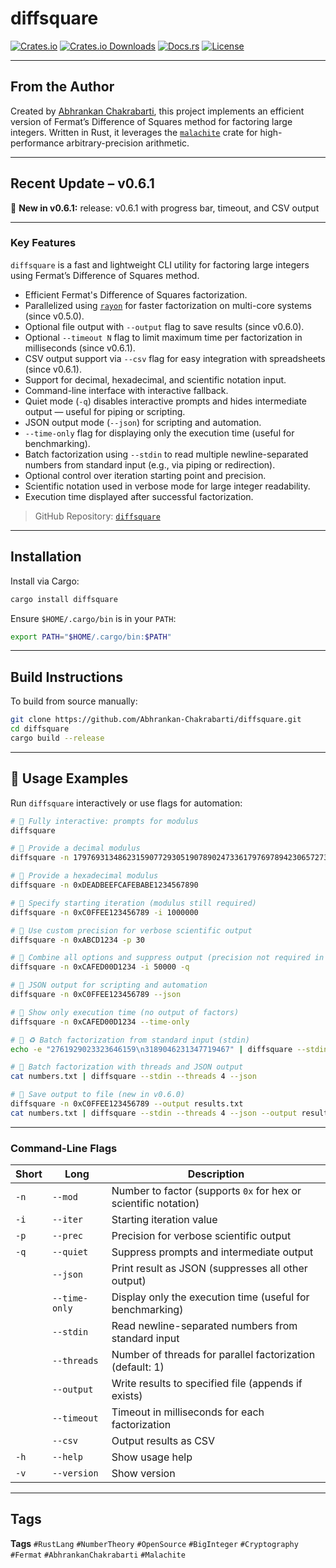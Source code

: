 # diffsquare

[![Crates.io](https://img.shields.io/crates/v/diffsquare.svg)](https://crates.io/crates/diffsquare)
[![Crates.io Downloads](https://img.shields.io/crates/d/diffsquare.svg)](https://crates.io/crates/diffsquare)
[![Docs.rs](https://docs.rs/diffsquare/badge.svg)](https://docs.rs/diffsquare)
[![License](https://img.shields.io/crates/l/diffsquare)](./LICENSE)

---

## From the Author

Created by [Abhrankan Chakrabarti](https://github.com/Abhrankan-Chakrabarti), this project implements an efficient version of Fermat’s Difference of Squares method for factoring large integers. Written in Rust, it leverages the [`malachite`](https://docs.rs/malachite/) crate for high-performance arbitrary-precision arithmetic.

---

## Recent Update – v0.6.1

🚀 **New in v0.6.1:** release: v0.6.1 with progress bar, timeout, and CSV output

---

### Key Features

`diffsquare` is a fast and lightweight CLI utility for factoring large integers using Fermat’s Difference of Squares method.

* Efficient Fermat's Difference of Squares factorization.
* Parallelized using [`rayon`](https://docs.rs/rayon) for faster factorization on multi-core systems (since v0.5.0).
* Optional file output with `--output` flag to save results (since v0.6.0).
* Optional `--timeout N` flag to limit maximum time per factorization in milliseconds (since v0.6.1).
* CSV output support via `--csv` flag for easy integration with spreadsheets (since v0.6.1).
* Support for decimal, hexadecimal, and scientific notation input.
* Command-line interface with interactive fallback.
* Quiet mode (`-q`) disables interactive prompts and hides intermediate output — useful for piping or scripting.
* JSON output mode (`--json`) for scripting and automation.
* `--time-only` flag for displaying only the execution time (useful for benchmarking).
* Batch factorization using `--stdin` to read multiple newline-separated numbers from standard input (e.g., via piping or redirection).
* Optional control over iteration starting point and precision.
* Scientific notation used in verbose mode for large integer readability.
* Execution time displayed after successful factorization.

> GitHub Repository: [`diffsquare`](https://github.com/Abhrankan-Chakrabarti/diffsquare)

---

## Installation

Install via Cargo:

```bash
cargo install diffsquare
```

Ensure `$HOME/.cargo/bin` is in your `PATH`:

```bash
export PATH="$HOME/.cargo/bin:$PATH"
```

---

## Build Instructions

To build from source manually:

```bash
git clone https://github.com/Abhrankan-Chakrabarti/diffsquare.git
cd diffsquare
cargo build --release
```

---

## 🔧 Usage Examples

Run `diffsquare` interactively or use flags for automation:

```bash
# 🔹 Fully interactive: prompts for modulus
diffsquare

# 🔹 Provide a decimal modulus
diffsquare -n 17976931348623159077293051907890247336179769789423065727343008115

# 🔹 Provide a hexadecimal modulus
diffsquare -n 0xDEADBEEFCAFEBABE1234567890

# 🔹 Specify starting iteration (modulus still required)
diffsquare -n 0xC0FFEE123456789 -i 1000000

# 🔹 Use custom precision for verbose scientific output
diffsquare -n 0xABCD1234 -p 30

# 🔹 Combine all options and suppress output (precision not required in quiet mode)
diffsquare -n 0xCAFED00D1234 -i 50000 -q

# 🔹 JSON output for scripting and automation
diffsquare -n 0xC0FFEE123456789 --json

# 🔹 Show only execution time (no output of factors)
diffsquare -n 0xCAFED00D1234 --time-only

# 🔹 ♻️ Batch factorization from standard input (stdin)
echo -e "2761929023323646159\n3189046231347719467" | diffsquare --stdin

# 🔹 Batch factorization with threads and JSON output
cat numbers.txt | diffsquare --stdin --threads 4 --json

# 🔹 Save output to file (new in v0.6.0)
diffsquare -n 0xC0FFEE123456789 --output results.txt
cat numbers.txt | diffsquare --stdin --threads 4 --json --output results.json
```

---

### Command-Line Flags

| Short | Long          | Description                                                     |
| ----- | ------------- | --------------------------------------------------------------- |
| `-n`  | `--mod`       | Number to factor (supports `0x` for hex or scientific notation) |
| `-i`  | `--iter`      | Starting iteration value                                        |
| `-p`  | `--prec`      | Precision for verbose scientific output                         |
| `-q`  | `--quiet`     | Suppress prompts and intermediate output                        |
|       | `--json`      | Print result as JSON (suppresses all other output)              |
|       | `--time-only` | Display only the execution time (useful for benchmarking)       |
|       | `--stdin`     | Read newline-separated numbers from standard input              |
|       | `--threads`   | Number of threads for parallel factorization (default: 1)       |
|       | `--output`    | Write results to specified file (appends if exists)             |
|       | `--timeout`   | Timeout in milliseconds for each factorization                  |
|       | `--csv`       | Output results as CSV                                           |
| `-h`  | `--help`      | Show usage help                                                 |
| `-v`  | `--version`   | Show version                                                    |

---

## Tags

**Tags**
`#RustLang` `#NumberTheory` `#OpenSource` `#BigInteger` `#Cryptography` `#Fermat` `#AbhrankanChakrabarti` `#Malachite`


